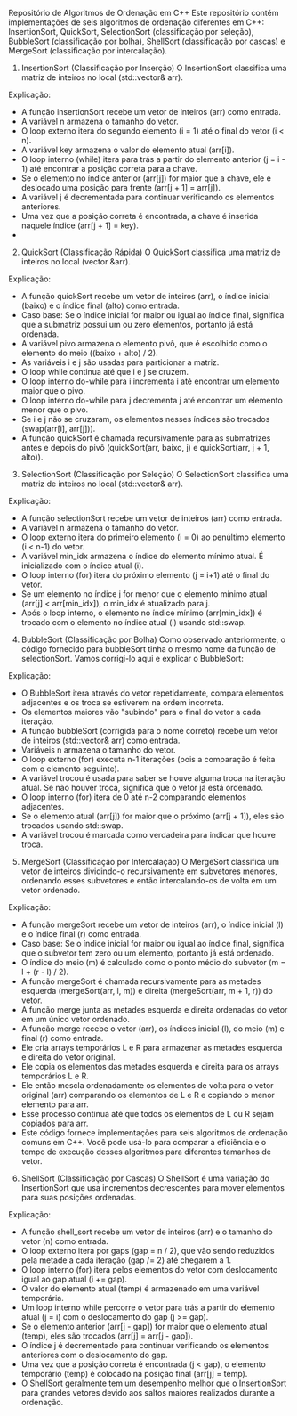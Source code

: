 Repositório de Algoritmos de Ordenação em C++
Este repositório contém implementações de seis algoritmos de ordenação diferentes em C++: InsertionSort, QuickSort, SelectionSort (classificação por seleção), BubbleSort (classificação por bolha), ShellSort (classificação por cascas) e MergeSort (classificação por intercalação).

1. InsertionSort (Classificação por Inserção)
O InsertionSort classifica uma matriz de inteiros no local (std::vector<int>& arr).

Explicação:
- A função insertionSort recebe um vetor de inteiros (arr) como entrada.
- A variável n armazena o tamanho do vetor.
- O loop externo itera do segundo elemento (i = 1) até o final do vetor (i < n).
- A variável key armazena o valor do elemento atual (arr[i]).
- O loop interno (while) itera para trás a partir do elemento anterior (j = i - 1) até encontrar a posição correta para a chave.
- Se o elemento no índice anterior (arr[j]) for maior que a chave, ele é deslocado uma posição para frente (arr[j + 1] = arr[j]).
- A variável j é decrementada para continuar verificando os elementos anteriores.
- Uma vez que a posição correta é encontrada, a chave é inserida naquele índice (arr[j + 1] = key).
- 
2. QuickSort (Classificação Rápida)
O QuickSort classifica uma matriz de inteiros no local (vector<int> &arr).

Explicação:
- A função quickSort recebe um vetor de inteiros (arr), o índice inicial (baixo) e o índice final (alto) como entrada.
- Caso base: Se o índice inicial for maior ou igual ao índice final, significa que a submatriz possui um ou zero elementos, portanto já está ordenada.
- A variável pivo armazena o elemento pivô, que é escolhido como o elemento do meio ((baixo + alto) / 2).
- As variáveis i e j são usadas para particionar a matriz.
- O loop while continua até que i e j se cruzem.
- O loop interno do-while para i incrementa i até encontrar um elemento maior que o pivo.
- O loop interno do-while para j decrementa j até encontrar um elemento menor que o pivo.
- Se i e j não se cruzaram, os elementos nesses índices são trocados (swap(arr[i], arr[j])).
- A função quickSort é chamada recursivamente para as submatrizes antes e depois do pivô (quickSort(arr, baixo, j) e quickSort(arr, j + 1, alto)).

3. SelectionSort (Classificação por Seleção)
O SelectionSort classifica uma matriz de inteiros no local (std::vector<int>& arr).

Explicação:
- A função selectionSort recebe um vetor de inteiros (arr) como entrada.
- A variável n armazena o tamanho do vetor.
- O loop externo itera do primeiro elemento (i = 0) ao penúltimo elemento (i < n-1) do vetor.
- A variável min_idx armazena o índice do elemento mínimo atual. É inicializado com o índice atual (i).
- O loop interno (for) itera do próximo elemento (j = i+1) até o final do vetor.
- Se um elemento no índice j for menor que o elemento mínimo atual (arr[j] < arr[min_idx]), o min_idx é atualizado para j.
- Após o loop interno, o elemento no índice mínimo (arr[min_idx]) é trocado com o elemento no índice atual (i) usando std::swap.

4. BubbleSort (Classificação por Bolha)
Como observado anteriormente, o código fornecido para bubbleSort tinha o mesmo nome da função de selectionSort. Vamos corrigi-lo aqui e explicar o BubbleSort:

Explicação:
- O BubbleSort itera através do vetor repetidamente, compara elementos adjacentes e os troca se estiverem na ordem incorreta.
- Os elementos maiores vão "subindo" para o final do vetor a cada iteração.
- A função bubbleSort (corrigida para o nome correto) recebe um vetor de inteiros (std::vector<int>& arr) como entrada.
- Variáveis n armazena o tamanho do vetor.
- O loop externo (for) executa n-1 iterações (pois a comparação é feita com o elemento seguinte).
- A variável trocou é usada para saber se houve alguma troca na iteração atual. Se não houver troca, significa que o vetor já está ordenado.
- O loop interno (for) itera de 0 até n-2 comparando elementos adjacentes.
- Se o elemento atual (arr[j]) for maior que o próximo (arr[j + 1]), eles são trocados usando std::swap.
- A variável trocou é marcada como verdadeira para indicar que houve troca.

5. MergeSort (Classificação por Intercalação)
O MergeSort classifica um vetor de inteiros dividindo-o recursivamente em subvetores menores, ordenando esses subvetores e então intercalando-os de volta em um vetor ordenado.

Explicação:
- A função mergeSort recebe um vetor de inteiros (arr), o índice inicial (l) e o índice final (r) como entrada.
- Caso base: Se o índice inicial for maior ou igual ao índice final, significa que o subvetor tem zero ou um elemento, portanto já está ordenado.
- O índice do meio (m) é calculado como o ponto médio do subvetor (m = l + (r - l) / 2).
- A função mergeSort é chamada recursivamente para as metades esquerda (mergeSort(arr, l, m)) e direita (mergeSort(arr, m + 1, r)) do vetor.
- A função merge junta as metades esquerda e direita ordenadas do vetor em um único vetor ordenado.
- A função merge recebe o vetor (arr), os índices inicial (l), do meio (m) e final (r) como entrada.
- Ele cria arrays temporários L e R para armazenar as metades esquerda e direita do vetor original.
- Ele copia os elementos das metades esquerda e direita para os arrays temporários L e R.
- Ele então mescla ordenadamente os elementos de volta para o vetor original (arr) comparando os elementos de L e R e copiando o menor elemento para arr.
- Esse processo continua até que todos os elementos de L ou R sejam copiados para arr.
- Este código fornece implementações para seis algoritmos de ordenação comuns em C++. Você pode usá-lo para comparar a eficiência e o tempo de execução desses algoritmos para diferentes tamanhos de vetor.

6. ShellSort (Classificação por Cascas)
O ShellSort é uma variação do InsertionSort que usa incrementos decrescentes para mover elementos para suas posições ordenadas.

Explicação:
- A função shell_sort recebe um vetor de inteiros (arr) e o tamanho do vetor (n) como entrada.
- O loop externo itera por gaps (gap = n / 2), que vão sendo reduzidos pela metade a cada iteração (gap /= 2) até chegarem a 1.
- O loop interno (for) itera pelos elementos do vetor com deslocamento igual ao gap atual (i += gap).
- O valor do elemento atual (temp) é armazenado em uma variável temporária.
- Um loop interno while percorre o vetor para trás a partir do elemento atual (j = i) com o deslocamento do gap (j >= gap).
- Se o elemento anterior (arr[j - gap]) for maior que o elemento atual (temp), eles são trocados (arr[j] = arr[j - gap]).
- O índice j é decrementado para continuar verificando os elementos anteriores com o deslocamento do gap.
- Uma vez que a posição correta é encontrada (j < gap), o elemento temporário (temp) é colocado na posição final (arr[j] = temp).
- O ShellSort geralmente tem um desempenho melhor que o InsertionSort para grandes vetores devido aos saltos maiores realizados durante a ordenação.
